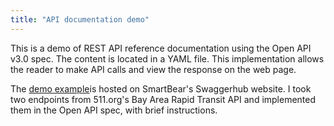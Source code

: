 ```yaml
---
title: "API documentation demo"
---
```


This is a demo of REST API reference documentation using the Open API v3.0 spec. The content is located in a YAML file. This implementation allows the reader to make API calls and view the response on the web page.  

The [demo example](https://app.swaggerhub.com/apis-docs/bennetthub500/511v2/1.0.0)is hosted on SmartBear's Swaggerhub website. I took two endpoints from 511.org's Bay Area Rapid Transit API and implemented them in the Open API spec, with brief instructions.  
